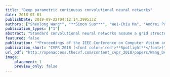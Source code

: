 ```yaml
---
title: "Deep parametric continuous convolutional neural networks"
date: 2018-01-01
publishDate: 2019-09-22T04:12:14.299533Z
authors: ["Shenlong Wang*", "**Simon Suo***", "Wei-Chiu Ma", "Andrei Pokrovsky", "Raquel Urtasun"]
publication_types: ["1"]
abstract: "Standard convolutional neural networks assume a grid structured input is available and exploit discrete convolutions as their fundamental building blocks. This limits their applicability to many real-world applications. In this paper we propose Parametric Continuous Convolution, a new learnable operator that operates over non-grid structured data. The key idea is to exploit parameterized kernel functions that span the full continuous vector space. This generalization allows us to learn over arbitrary data structures as long as their support relationship is computable. Our experiments show significant improvement over the state-of-the-art in point cloud segmentation of indoor and outdoor scenes, and lidar motion estimation of driving scenes."
featured: false
publication: "*Proceedings of the IEEE Conference on Computer Vision and Pattern Recognition*"
publication_short: "CVPR 2018 (<font color='red'>**Spotlight**</font>)"
url_pdf: "http://openaccess.thecvf.com/content_cvpr_2018/papers/Wang_Deep_Parametric_Continuous_CVPR_2018_paper.pdf" 
image:
    placement: 1
    preview_only: false
---
```


